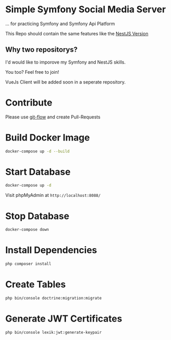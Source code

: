 # Simple Symfony Social Media Server

... for practicing Symfony and Symfony Api Platform

This Repo should contain the same features like the [NestJS Version](https://github.com/ColiZei/nestjs-social-media)

## Why two repositorys?

I'd would like to imporove my Symfony and NestJS skills.

You too? Feel free to join!

VueJs Client will be added soon in a seperate repository.

# Contribute

Please use [git-flow](https://danielkummer.github.io/git-flow-cheatsheet/index.html) and create Pull-Requests

# Build Docker Image

```bash
docker-compose up -d --build
```

# Start Database

```bash
docker-compose up -d
```

Visit phpMyAdmin at `http://localhost:8088/`

# Stop Database

```bash
docker-compose down
```

# Install Dependencies

```bash
php composer install
```

# Create Tables

```bash
php bin/console doctrine:migration:migrate
```

# Generate JWT Certificates

```bash
php bin/console lexik:jwt:generate-keypair
```
